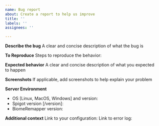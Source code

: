 ```yaml
---
name: Bug report
about: Create a report to help us improve
title: ''
labels: ''
assignees: ''

---
```


**Describe the bug**
A clear and concise description of what the bug is

**To Reproduce**
Steps to reproduce the behavior:

**Expected behavior**
A clear and concise description of what you expected to happen

**Screenshots**
If applicable, add screenshots to help explain your problem

**Server Environment**
 - OS [Linux, MacOS, Windows] and version:
 - Spigot version [/version]:
 - BiomeRemapper version:

**Additional context**
Link to your configuration:
Link to error log:
